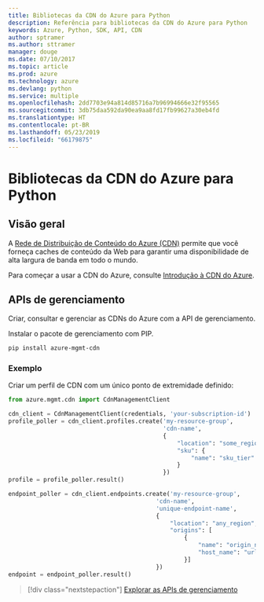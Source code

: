 ```yaml
---
title: Bibliotecas da CDN do Azure para Python
description: Referência para bibliotecas da CDN do Azure para Python
keywords: Azure, Python, SDK, API, CDN
author: sptramer
ms.author: sttramer
manager: douge
ms.date: 07/10/2017
ms.topic: article
ms.prod: azure
ms.technology: azure
ms.devlang: python
ms.service: multiple
ms.openlocfilehash: 2dd7703e94a814d85716a7b96994666e32f95565
ms.sourcegitcommit: 3db75daa592da90ea9aa8fd17fb99627a30eb4fd
ms.translationtype: HT
ms.contentlocale: pt-BR
ms.lasthandoff: 05/23/2019
ms.locfileid: "66179875"
---
```

# <a name="azure-cdn-libraries-for-python"></a>Bibliotecas da CDN do Azure para Python

## <a name="overview"></a>Visão geral

A [Rede de Distribuição de Conteúdo do Azure (CDN)](https://docs.microsoft.com/en-us/azure/cdn/cdn-overview) permite que você forneça caches de conteúdo da Web para garantir uma disponibilidade de alta largura de banda em todo o mundo.

Para começar a usar a CDN do Azure, consulte [Introdução à CDN do Azure](https://docs.microsoft.com/en-us/azure/cdn/cdn-create-new-endpoint).

## <a name="management-apis"></a>APIs de gerenciamento

Criar, consultar e gerenciar as CDNs do Azure com a API de gerenciamento.

Instalar o pacote de gerenciamento com PIP.

```bash
pip install azure-mgmt-cdn
```

### <a name="example"></a>Exemplo

Criar um perfil de CDN com um único ponto de extremidade definido:

```python
from azure.mgmt.cdn import CdnManagementClient

cdn_client = CdnManagementClient(credentials, 'your-subscription-id')
profile_poller = cdn_client.profiles.create('my-resource-group',
                                            'cdn-name',
                                            {
                                                "location": "some_region", 
                                                "sku": {
                                                    "name": "sku_tier"
                                                } 
                                            })
profile = profile_poller.result()

endpoint_poller = cdn_client.endpoints.create('my-resource-group',
                                          'cdn-name',
                                          'unique-endpoint-name', 
                                          { 
                                              "location": "any_region", 
                                              "origins": [
                                                  {
                                                      "name": "origin_name", 
                                                      "host_name": "url"
                                                  }]
                                          })
endpoint = endpoint_poller.result()
```

> [!div class="nextstepaction"]
> [Explorar as APIs de gerenciamento](/python/api/overview/azure/cdn/management)
